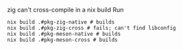 zig can't cross-compile in a nix build
Run
```
nix build .#pkg-zig-native # builds
nix build .#pkg-zig-cross # fails; can't find libconfig
nix build .#pkg-meson-native # builds
nix build .#pkg-meson-cross # builds
```
